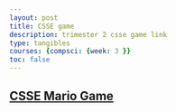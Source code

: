 ```yaml
---
layout: post
title: CSSE game
description: trimester 2 csse game link
type: tangibles
courses: {compsci: {week: 3 }}
toc: false
---
```


## <a href="https://noratheturtle.github.io/code/2024/01/08/CSSE-oop-game-levels2.html"> CSSE Mario Game</a>
